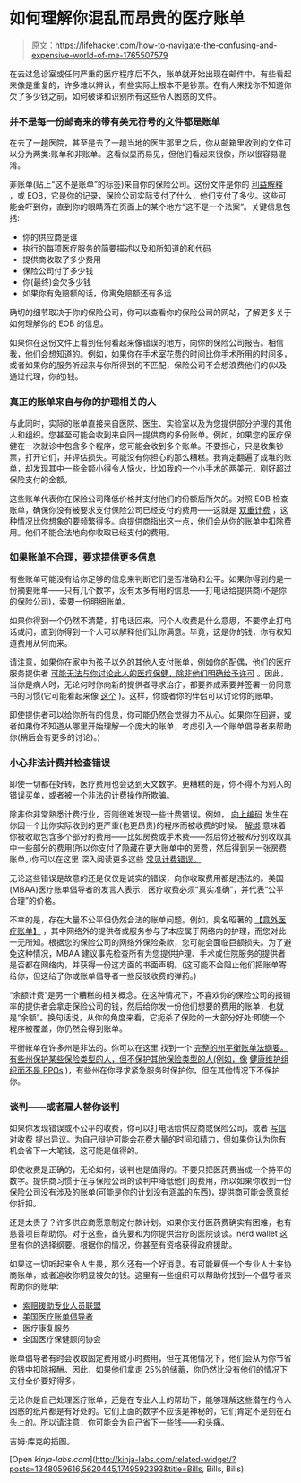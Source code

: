 # 如何理解你混乱而昂贵的医疗账单

> 原文：<https://lifehacker.com/how-to-navigate-the-confusing-and-expensive-world-of-me-1765507579>

在去过急诊室或任何严重的医疗程序后不久，账单就开始出现在邮件中。有些看起来像是重复的，许多难以辨认，有些实际上根本不是钞票。在有人来找你不知道你欠了多少钱之前，如何破译和识别所有这些令人困惑的文件。



### 并不是每一份邮寄来的带有美元符号的文件都是账单

在去了一趟医院，甚至是去了一趟当地的医生那里之后，你从邮箱里收到的文件可以分为两类:账单和非账单。这看似显而易见，但他们看起来很像，所以很容易混淆。

非账单(贴上“这不是账单”的标签)来自你的保险公司。这份文件是你的 [利益解释](https://en.wikipedia.org/wiki/Explanation_of_benefits) ，或 EOB，它是你的记录，保险公司实际支付了什么，他们支付了多少。这些可能会吓到你，直到你的眼睛落在页面上的某个地方“这不是一个法案”。关键信息包括:

*   你的供应商是谁
*   执行的每项医疗服务的简要描述以及和所知道的和[代码](http://healthinsurance.about.com/od/healthinsurancebasics/a/insurance_codes_basics.htm)
*   提供商收取了多少费用
*   保险公司付了多少钱
*   你(最终)会欠多少钱
*   如果你有免赔额的话，你离免赔额还有多远

确切的细节取决于你的保险公司，你可以查看你的保险公司的网站，了解更多关于如何理解你的 EOB 的信息。

如果你在这份文件上看到任何看起来像错误的地方，向你的保险公司报告。相信我，他们会想知道的。例如，如果你在手术室花费的时间比你手术所用的时间多，或者如果你的服务听起来与你所得到的不匹配，保险公司不会想浪费他们的(以及通过代理，你的)钱。

### 真正的账单来自与你的护理相关的人

与此同时，实际的账单直接来自医院、医生、实验室以及为您提供部分护理的其他人和组织。您甚至可能会收到来自同一提供商的多份账单。例如，如果您的医疗保健在一次就诊中包含多个程序，您可能会收到多个账单。不要担心，只是收集钞票，打开它们，并评估损失。可能没有你担心的那么糟糕。我肯定翻遍了成堆的账单，却发现其中一些金额小得令人恼火，比如我的一个小手术的两美元，刚好超过保险支付的金额。

这些账单代表你在保险公司降低价格并支付他们的份额后所欠的。对照 EOB 检查账单，确保你没有被要求支付保险公司已经支付的费用——这就是 [双重计费](http://www.bplaw.com/medicaid-fraud/common-examples-medicaid-fraud/billing-services-performed/double-billing-medical-services) ，这种情况比你想象的要频繁得多。向提供商指出这一点，他们会从你的账单中扣除费用。他们不能合法地向你收取已经支付的费用。

### 如果账单不合理，要求提供更多信息

有些账单可能没有给你足够的信息来判断它们是否准确和公平。如果你得到的是一份摘要账单——只有几个数字，没有太多有用的信息——打电话给提供商(不是你的保险公司)，索要一份明细账单。

如果你得到一个仍然不清楚，打电话回来，问个人收费是什么意思，不要停止打电话或问，直到你得到一个人可以解释他们让你满意。毕竟，这是你的钱，你有权知道费用从何而来。

请注意，如果你在家中为孩子以外的其他人支付账单，例如你的配偶，他们的医疗服务提供者 [可能无法与你讨论此人的医疗保健，除非他们明确给予许可](http://www.hhs.gov/hipaa/for-professionals/faq/488/does-hipaa-permit-a-doctor-to-discuss-a-patients-health-status-with-the-patients-family-and-friends/index.html) 。因此，当你是病人时，无论何时你向新的提供者寻求治疗，都要养成索要并签署一份同意书的习惯(它可能看起来像 [这个](https://www.caring.com/forms/hipaa-release-form/free-hipaa-release-form.pdf) )。这样，你或者你的伴侣可以讨论你的账单。

即使提供者可以给你所有的信息，你可能仍然会觉得力不从心。如果你在回避，或者如果你不知道从哪里开始理解一个庞大的账单，考虑引入一个账单倡导者来帮助你(稍后会有更多的讨论)。)

### 小心非法计费并检查错误

即使一切都在好转，医疗费用也会达到天文数字。更糟糕的是，你不得不为别人的错误买单，或者被一个非法的计费操作所欺骗。

除非你非常熟悉计费行业，否则很难发现一些计费错误。例如， [向上编码](http://patients.about.com/od/costsconsumerism/a/upcoding.htm) 发生在你因一个比你实际收到的更严重(也更昂贵)的程序而被收费的时候。 [解绑](http://www.dummies.com/how-to/content/to-bundle-or-not-to-bundle-in-medical-billing.html) 意味着你被收取包含多个部分的费用——比如房费或手术费——然后你还被*和*分别收取其中一些部分的费用(所以你支付了隐藏在更大账单中的房费，然后得到另一张房费账单。)你可以在这里 深入阅读更多这些 [常见计费错误。](http://www.medicalbillrehab.com/7-common-medical-billing-errors/)

无论这些错误是故意的还是仅仅是诚实的错误，向你收取费用都是违法的。美国(MBAA)医疗账单倡导者的发言人表示，医疗收费必须“真实准确”，并代表“公平合理”的价格。

不幸的是，存在大量不公平但仍然合法的账单问题。例如，臭名昭著的 [【意外医疗账单】](http://consumersunion.org/surprise-medical-bills/) ，其中网络外的提供者或服务参与了本应属于网络内的护理，而您对此一无所知。根据您的保险公司的网络外保险条款，您可能会面临巨额损失。为了避免这种情况，MBAA 建议事先检查所有为您提供护理、手术或住院服务的提供者是否都在网络内，并获得一份这方面的书面声明。(这可能不会阻止他们把账单寄给你，但这给了你或账单倡导者一些反驳收费的弹药。)

“余额计费”是另一个糟糕的相关概念。在这种情况下，不喜欢你的保险公司的报销率的提供者会拿走保险公司的钱，然后给你发一份他们想要的费用的账单，也就是“余额”。换句话说，从你的角度来看，它扼杀了保险的一大部分好处:即使一个程序被覆盖，你仍然会得到账单。

平衡帐单在许多州是非法的。你可以在这里 找到一个 [完整的州平衡账单法纲要。有些州保护某些保险类型的人，但不保护其他保险类型的人(例如，像](http://kff.org/private-insurance/state-indicator/state-restriction-against-providers-balance-billing-managed-care-enrollees/) [健康维护组织而不是 PPOs](http://lifehacker.com/whats-the-difference-between-all-these-health-insuranc-1500452519) )，有些州在你寻求紧急服务时保护你，但在其他情况下不保护你。

### 谈判——或者雇人替你谈判

如果你发现错误或不公平的收费，你可以打电话给供应商或保险公司，或者 [写信对收费](http://billadvocates.com/write-medical-bill-dispute-letter/) 提出异议。为自己辩护可能会花费大量的时间和精力，但如果你认为你有机会省下一大笔钱，这可能是值得的。

即使收费是正确的，无论如何，谈判也是值得的。不要只把医药费当成一个持平的数字。提供商习惯于在与保险公司的谈判中降低他们的费用，所以如果你收到一份保险公司没有涉及的账单(可能是你的计划没有涵盖的东西)，提供商可能会愿意给你折扣。

还是太贵了？许多供应商愿意制定付款计划。如果你支付医药费确实有困难，也有慈善项目帮助你。对于这些，首先要和为你提供治疗的医院谈谈。nerd wallet 这里有你的选择纲要。根据你的情况，你甚至有资格获得政府援助。

如果这一切听起来令人生畏，那么还有一个好消息。有可能雇佣一个专业人士来协商账单，或者追收你明显被欠的钱。这里有一些组织可以帮助你找到一个倡导者来帮助你的账单:

*   [索赔援助专业人员联盟](http://www.claims.org/)
*   [美国医疗账单倡导者](http://billadvocates.com/)
*   医疗康复服务
*   全国医疗保健顾问协会

账单倡导者有时会收取固定费用或小时费用，但在其他情况下，他们会从为你节省的钱中扣除报酬。因此，如果他们拿走 25%的储蓄，你仍然比没有他们的情况下支付全价要好得多。

无论你是自己处理医疗账单，还是在专业人士的帮助下，能够理解这些潜在的令人困惑的纸片都是有好处的。它们上面的数字不应该是神秘的，它们肯定不是刻在石头上的。所以请注意，你可能会为自己省下一些钱——和头痛。

吉姆·库克的插图。

[Open *kinja-labs.com*](http://kinja-labs.com/related-widget/?posts=1348059616,5620445,1749592393&title=Bills, Bills, Bills)